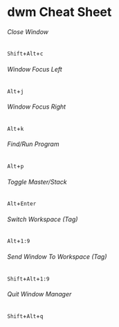 dwm Cheat Sheet
================================
###### Close Window
`Shift`+`Alt`+`c`
###### Window Focus Left
`Alt`+`j`
###### Window Focus Right
`Alt`+`k`
###### Find/Run Program
`Alt`+`p`
###### Toggle Master/Stack
`Alt`+`Enter`
###### Switch Workspace (Tag)
`Alt`+`1:9`
###### Send Window To Workspace (Tag)
`Shift`+`Alt`+`1:9`
###### Quit Window Manager
`Shift`+`Alt`+`q`
    
    
